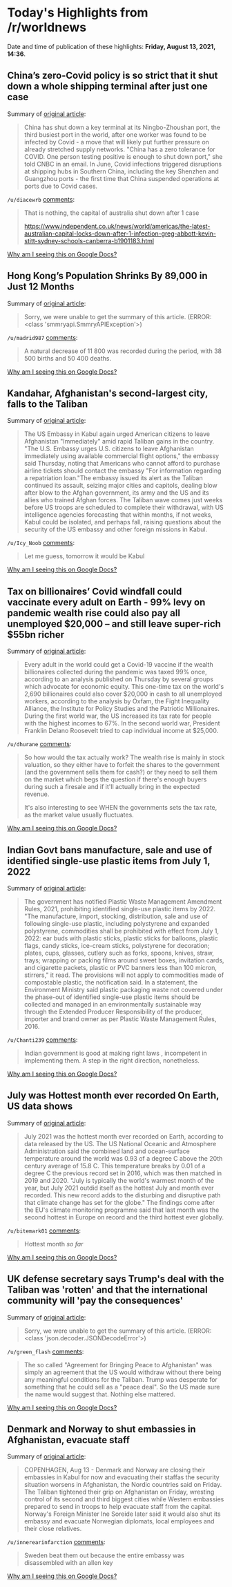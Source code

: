 # Today's Highlights from /r/worldnews

Date and time of publication of these highlights: **Friday, August 13, 2021, 14:36**.

## China’s zero-Covid policy is so strict that it shut down a whole shipping terminal after just one case

Summary of [original article](https://www.cnbc.com/2021/08/13/chinas-zero-covid-strategy-to-disrupt-shipping-as-ningbo-zhoushan-port-shuts-.html):

> China has shut down a key terminal at its Ningbo-Zhoushan port, the third busiest port in the world, after one worker was found to be infected by Covid - a move that will likely put further pressure on already stretched supply networks. "China has a zero tolerance for COVID. One person testing positive is enough to shut down port," she told CNBC in an email. In June, Covid infections triggered disruptions at shipping hubs in Southern China, including the key Shenzhen and Guangzhou ports - the first time that China suspended operations at ports due to Covid cases.

`/u/diacewrb` [comments](https://www.reddit.com/r/worldnews/comments/p3m9d3/chinas_zerocovid_policy_is_so_strict_that_it_shut/):

> That is nothing, the capital of australia shut down after 1 case 
> 
> https://www.independent.co.uk/news/world/americas/the-latest-australian-capital-locks-down-after-1-infection-greg-abbott-kevin-stitt-sydney-schools-canberra-b1901183.html

[Why am I seeing this on Google Docs?](https://docs.google.com/document/d/1Dc6We63vOXIZsc0op-Bt4abqkYjXzOigalQqFxmvvbM/edit?usp=sharing)

## Hong Kong’s Population Shrinks By 89,000 in Just 12 Months

Summary of [original article](https://www.bloomberg.com/news/articles/2021-08-12/hong-kong-sees-89-000-leave-in-past-year-after-new-security-law):

> Sorry, we were unable to get the summary of this article. (ERROR: <class 'smmryapi.SmmryAPIException'>)

`/u/madrid987` [comments](https://www.reddit.com/r/worldnews/comments/p3k2yj/hong_kongs_population_shrinks_by_89000_in_just_12/):

> A natural decrease of 11 800 was recorded during the period, with 38 500 births and 50 400 deaths.

[Why am I seeing this on Google Docs?](https://docs.google.com/document/d/1Dc6We63vOXIZsc0op-Bt4abqkYjXzOigalQqFxmvvbM/edit?usp=sharing)

## Kandahar, Afghanistan's second-largest city, falls to the Taliban

Summary of [original article](https://www.cnn.com/politics/live-news/afghanistan-taliban-us-troops-08-12-21/h_06e37dbfe7a8fa41303b028b153ba6c0):

> The US Embassy in Kabul again urged American citizens to leave Afghanistan "Immediately" amid rapid Taliban gains in the country. "The U.S. Embassy urges U.S. citizens to leave Afghanistan immediately using available commercial flight options," the embassy said Thursday, noting that Americans who cannot afford to purchase airline tickets should contact the embassy "For information regarding a repatriation loan."The embassy issued its alert as the Taliban continued its assault, seizing major cities and capitols, dealing blow after blow to the Afghan government, its army and the US and its allies who trained Afghan forces. The Taliban wave comes just weeks before US troops are scheduled to complete their withdrawal, with US intelligence agencies forecasting that within months, if not weeks, Kabul could be isolated, and perhaps fall, raising questions about the security of the US embassy and other foreign missions in Kabul.

`/u/Icy_Noob` [comments](https://www.reddit.com/r/worldnews/comments/p3gsrh/kandahar_afghanistans_secondlargest_city_falls_to/):

> Let me guess, tomorrow it would be Kabul

[Why am I seeing this on Google Docs?](https://docs.google.com/document/d/1Dc6We63vOXIZsc0op-Bt4abqkYjXzOigalQqFxmvvbM/edit?usp=sharing)

## Tax on billionaires’ Covid windfall could vaccinate every adult on Earth - 99% levy on pandemic wealth rise could also pay all unemployed $20,000 – and still leave super-rich $55bn richer

Summary of [original article](https://www.theguardian.com/world/2021/aug/12/tax-billionaires-covid-windfall-vaccinate-every-adult-on-earth):

> Every adult in the world could get a Covid-19 vaccine if the wealth billionaires collected during the pandemic was taxed 99% once, according to an analysis published on Thursday by several groups which advocate for economic equity. This one-time tax on the world's 2,690 billionaires could also cover $20,000 in cash to all unemployed workers, according to the analysis by Oxfam, the Fight Inequality Alliance, the Institute for Policy Studies and the Patriotic Millionaires. During the first world war, the US increased its tax rate for people with the highest incomes to 67%. In the second world war, President Franklin Delano Roosevelt tried to cap individual income at $25,000.

`/u/dhurane` [comments](https://www.reddit.com/r/worldnews/comments/p3iu51/tax_on_billionaires_covid_windfall_could/):

> So how would the tax actually work? The wealth rise is mainly in stock valuation, so they either have to forfeit the shares to the government (and the government sells them for cash?) or they need to sell them on the market which begs the question if there's enough buyers during such a firesale and if it'll actually bring in the expected revenue. 
> 
> It's also interesting to see WHEN the governments sets the tax rate, as the market value usually fluctuates.

[Why am I seeing this on Google Docs?](https://docs.google.com/document/d/1Dc6We63vOXIZsc0op-Bt4abqkYjXzOigalQqFxmvvbM/edit?usp=sharing)

## Indian Govt bans manufacture, sale and use of identified single-use plastic items from July 1, 2022

Summary of [original article](https://www.indiatoday.in/india/story/govt-bans-manufacture-sale-and-use-of-identified-single-use-plastic-items-from-jul-1-2022-1840562-2021-08-13):

> The government has notified Plastic Waste Management Amendment Rules, 2021, prohibiting identified single-use plastic items by 2022. "The manufacture, import, stocking, distribution, sale and use of following single-use plastic, including polystyrene and expanded polystyrene, commodities shall be prohibited with effect from July 1, 2022: ear buds with plastic sticks, plastic sticks for balloons, plastic flags, candy sticks, ice-cream sticks, polystyrene for decoration; plates, cups, glasses, cutlery such as forks, spoons, knives, straw, trays; wrapping or packing films around sweet boxes, invitation cards, and cigarette packets, plastic or PVC banners less than 100 micron, stirrers," it read. The provisions will not apply to commodities made of compostable plastic, the notification said. In a statement, the Environment Ministry said plastic packaging waste not covered under the phase-out of identified single-use plastic items should be collected and managed in an environmentally sustainable way through the Extended Producer Responsibility of the producer, importer and brand owner as per Plastic Waste Management Rules, 2016.

`/u/Chanti239` [comments](https://www.reddit.com/r/worldnews/comments/p3oo2e/indian_govt_bans_manufacture_sale_and_use_of/):

> Indian government is good at making right laws , incompetent in implementing them.
> A step in the right direction, nonetheless.

[Why am I seeing this on Google Docs?](https://docs.google.com/document/d/1Dc6We63vOXIZsc0op-Bt4abqkYjXzOigalQqFxmvvbM/edit?usp=sharing)

## July was Hottest month ever recorded On Earth, US data shows

Summary of [original article](http://news.sky.com/story/july-was-hottest-month-ever-recorded-on-earth-us-data-shows-12380657):

> July 2021 was the hottest month ever recorded on Earth, according to data released by the US. The US National Oceanic and Atmosphere Administration said the combined land and ocean-surface temperature around the world was 0.93 of a degree C above the 20th century average of 15.8 C. This temperature breaks by 0.01 of a degree C the previous record set in 2016, which was then matched in 2019 and 2020. "July is typically the world's warmest month of the year, but July 2021 outdid itself as the hottest July and month ever recorded. This new record adds to the disturbing and disruptive path that climate change has set for the globe." The findings come after the EU's climate monitoring programme said that last month was the second hottest in Europe on record and the third hottest ever globally.

`/u/bitemark01` [comments](https://www.reddit.com/r/worldnews/comments/p3r4vt/july_was_hottest_month_ever_recorded_on_earth_us/):

> Hottest month *so far*

[Why am I seeing this on Google Docs?](https://docs.google.com/document/d/1Dc6We63vOXIZsc0op-Bt4abqkYjXzOigalQqFxmvvbM/edit?usp=sharing)

## UK defense secretary says Trump's deal with the Taliban was 'rotten' and that the international community will 'pay the consequences'

Summary of [original article](https://www.businessinsider.com/uk-defense-secretary-world-will-pay-trump-deal-with-taliban-2021-8):

> Sorry, we were unable to get the summary of this article. (ERROR: <class 'json.decoder.JSONDecodeError'>)

`/u/green_flash` [comments](https://www.reddit.com/r/worldnews/comments/p3oog4/uk_defense_secretary_says_trumps_deal_with_the/):

> The so called "Agreement for Bringing Peace to Afghanistan" was simply an agreement that the US would withdraw without there being any meaningful conditions for the Taliban. Trump was desperate for something that he could sell as a "peace deal". So the US made sure the name would suggest that. Nothing else mattered.

[Why am I seeing this on Google Docs?](https://docs.google.com/document/d/1Dc6We63vOXIZsc0op-Bt4abqkYjXzOigalQqFxmvvbM/edit?usp=sharing)

## Denmark and Norway to shut embassies in Afghanistan, evacuate staff

Summary of [original article](https://www.reuters.com/world/asia-pacific/denmark-norway-shut-embassies-afghanistan-evacuate-staff-2021-08-13/):

> COPENHAGEN, Aug 13 - Denmark and Norway are closing their embassies in Kabul for now and evacuating their staffas the security situation worsens in Afghanistan, the Nordic countries said on Friday. The Taliban tightened their grip on Afghanistan on Friday, wresting control of its second and third biggest cities while Western embassies prepared to send in troops to help evacuate staff from the capital. Norway's Foreign Minister Ine Soreide later said it would also shut its embassy and evacuate Norwegian diplomats, local employees and their close relatives.

`/u/innerearinfarction` [comments](https://www.reddit.com/r/worldnews/comments/p3ofjr/denmark_and_norway_to_shut_embassies_in/):

> Sweden beat them out because the entire embassy was disassembled with an allen key

[Why am I seeing this on Google Docs?](https://docs.google.com/document/d/1Dc6We63vOXIZsc0op-Bt4abqkYjXzOigalQqFxmvvbM/edit?usp=sharing)

